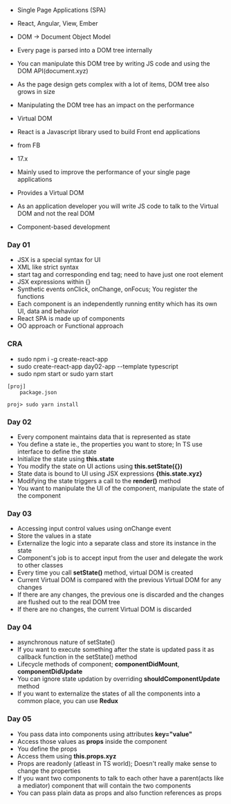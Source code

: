 * Single Page Applications (SPA)
* React, Angular, View, Ember
* DOM -> Document Object Model
* Every page is parsed into a DOM tree internally
* You can manipulate this DOM tree by writing JS code and using the DOM API(document.xyz)

* As the page design gets complex with a lot of items, DOM tree also grows in size
* Manipulating the DOM tree has an impact on the performance

* Virtual DOM

* React is a Javascript library used to build Front end applications
* from FB
* 17.x
* Mainly used to improve the performance of your single page applications
* Provides a Virtual DOM
* As an application developer you will write JS code to talk to the Virtual DOM and not the real DOM
* Component-based development

### Day 01

* JSX is a special syntax for UI
* XML like strict syntax
* start tag and corresponding end tag; need to have just one root element
* JSX expressions within {}
* Synthetic events onClick, onChange, onFocus; You register the functions
* Each component is an independently running entity which has its own UI, data and behavior
* React SPA is made up of components
* OO approach or Functional approach

### CRA

* sudo npm i -g create-react-app
* sudo create-react-app day02-app --template typescript
* sudo npm start or sudo yarn start

```
[proj]
    package.json

proj> sudo yarn install    
```

### Day 02

* Every component maintains data that is represented as state
* You define a state ie., the properties you want to store; In TS use interface to define the state
* Initialize the state using __this.state__
* You modify the state on UI actions using __this.setState({})__
* State data is bound to UI using JSX expressions __{this.state.xyz}__
* Modifying the state triggers a call to the __render()__ method
* You want to manipulate the UI of the component, manipulate the state of the component


### Day 03

* Accessing input control values using onChange event
* Store the values in a state
* Externalize the logic into a separate class and store its instance in the state
* Component's job is to accept input from the user and delegate the work to other classes
* Every time you call __setState()__ method, virtual DOM is created
* Current Virtual DOM is compared with the previous Virtual DOM for any changes
* If there are any changes, the previous one is discarded and the changes are flushed out to the real DOM tree
* If there are no changes, the current Virtual DOM is discarded

### Day 04

* asynchronous nature of setState()
* If you want to execute something after the state is updated pass it as callback function in the setState() method
* Lifecycle methods of component; __componentDidMount__, __componentDidUpdate__
* You can ignore state updation by overriding __shouldComponentUpdate__ method
* If you want to externalize the states of all the components into a common place, you can use __Redux__

### Day 05
* You pass data into components using attributes __key="value"__
* Access those values as __props__ inside the component
* You define the props
* Access them using __this.props.xyz__
* Props are readonly (atleast in TS world); Doesn't really make sense to change the properties
* If you want two components to talk to each other have a parent(acts like a mediator) component that will contain the two components
* You can pass plain data as props and also function references as props
